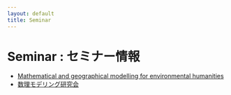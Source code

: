 ```yaml
---
layout: default
title: Seminar
---
```



# Seminar : セミナー情報

- [Mathematical and geographical modelling for environmental humanities](https://takaakiaokiwork.github.io/Mathgeomodel/)
- [数理モデリング研究会](https://s-shinomoto.com/mathmodel/mathmodelworkshops.htm)
